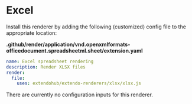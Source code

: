 # Excel

Install this renderer by adding the following (customized) config file to the appropriate location: 

**.github/render/application/vnd.openxmlformats-officedocument.spreadsheetml.sheet/extension.yaml**
```yaml
name: Excel spreadsheet rendering
description: Render XLSX files
render:
  file:
    uses: extendohub/extendo-renderers/xlsx/xlsx.js
```

There are currently no configuration inputs for this renderer.
